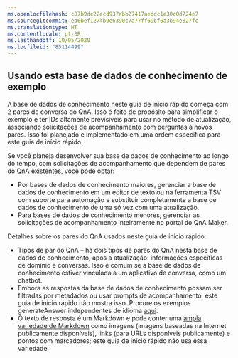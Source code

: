 ```yaml
---
ms.openlocfilehash: c87b9dc22ecd937abb27417aeddc1e30c0d724e7
ms.sourcegitcommit: eb6bef1274b9e6390c7a77ff69bf6a3b94e827fc
ms.translationtype: HT
ms.contentlocale: pt-BR
ms.lasthandoff: 10/05/2020
ms.locfileid: "85114499"
---
```


## <a name="using-this-example-knowledge-base"></a>Usando esta base de dados de conhecimento de exemplo

A base de dados de conhecimento neste guia de início rápido começa com 2 pares de conversa do QnA. Isso é feito de propósito para simplificar o exemplo e ter IDs altamente previsíveis para usar no método de atualização, associando solicitações de acompanhamento com perguntas a novos pares. Isso foi planejado e implementado em uma ordem específica para este guia de início rápido.

Se você planeja desenvolver sua base de dados de conhecimento ao longo do tempo, com solicitações de acompanhamento que dependem de pares do QnA existentes, você pode optar:
* Por bases de dados de conhecimento maiores, gerenciar a base de dados de conhecimento em um editor de texto ou na ferramenta TSV com suporte para automação e substituir completamente a base de dados de conhecimento de uma só vez com uma atualização.
* Para bases de dados de conhecimento menores, gerenciar as solicitações de acompanhamento inteiramente no portal do QnA Maker.

Detalhes sobre os pares do QnA usados neste guia de início rápido:
* Tipos de par do QnA – há dois tipos de pares do QnA nesta base de dados de conhecimento, após a atualização: informações específicas de domínio e conversas. Isso é comum se a base de dados de conhecimento estiver vinculada a um aplicativo de conversa, como um chatbot.
* Embora as respostas da base de dados de conhecimento possam ser filtradas por metadados ou usar prompts de acompanhamento, este guia de início rápido não mostra isso. Procure os exemplos generateAnswer independentes de idioma [aqui](../Quickstarts/get-answer-from-knowledge-base-using-url-tool.md).
* O texto de resposta é um Markdown e pode conter uma [ampla variedade de Markdown](../reference-markdown-format.md) como imagens (imagens baseadas na Internet publicamente disponíveis), links (para URLs disponíveis publicamente) e pontos com marcadores; este guia de início rápido não usa essa variedade.
